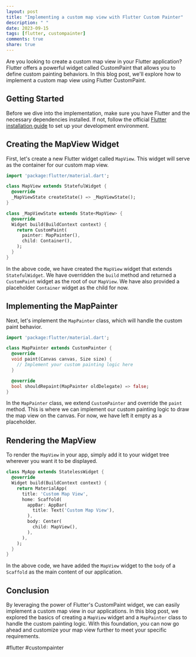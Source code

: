```yaml
---
layout: post
title: "Implementing a custom map view with Flutter Custom Painter"
description: " "
date: 2023-09-15
tags: [flutter, custompainter]
comments: true
share: true
---
```


Are you looking to create a custom map view in your Flutter application? Flutter offers a powerful widget called CustomPaint that allows you to define custom painting behaviors. In this blog post, we'll explore how to implement a custom map view using Flutter CustomPaint.

## Getting Started

Before we dive into the implementation, make sure you have Flutter and the necessary dependencies installed. If not, follow the official [Flutter installation guide](https://flutter.dev/docs/get-started/install) to set up your development environment.

## Creating the MapView Widget

First, let's create a new Flutter widget called `MapView`. This widget will serve as the container for our custom map view.

```dart
import 'package:flutter/material.dart';

class MapView extends StatefulWidget {
  @override
  _MapViewState createState() => _MapViewState();
}

class _MapViewState extends State<MapView> {
  @override
  Widget build(BuildContext context) {
    return CustomPaint(
      painter: MapPainter(),
      child: Container(),
    );
  }
}
```

In the above code, we have created the `MapView` widget that extends `StatefulWidget`. We have overridden the `build` method and returned a `CustomPaint` widget as the root of our `MapView`. We have also provided a placeholder `Container` widget as the child for now.

## Implementing the MapPainter

Next, let's implement the `MapPainter` class, which will handle the custom paint behavior.

```dart
import 'package:flutter/material.dart';

class MapPainter extends CustomPainter {
  @override
  void paint(Canvas canvas, Size size) {
    // Implement your custom painting logic here
  }

  @override
  bool shouldRepaint(MapPainter oldDelegate) => false;
}
```

In the `MapPainter` class, we extend `CustomPainter` and override the `paint` method. This is where we can implement our custom painting logic to draw the map view on the canvas. For now, we have left it empty as a placeholder.

## Rendering the MapView

To render the `MapView` in your app, simply add it to your widget tree wherever you want it to be displayed.

```dart
class MyApp extends StatelessWidget {
  @override
  Widget build(BuildContext context) {
    return MaterialApp(
      title: 'Custom Map View',
      home: Scaffold(
        appBar: AppBar(
          title: Text('Custom Map View'),
        ),
        body: Center(
          child: MapView(),
        ),
      ),
    );
  }
}
```

In the above code, we have added the `MapView` widget to the `body` of a `Scaffold` as the main content of our application.

## Conclusion

By leveraging the power of Flutter's CustomPaint widget, we can easily implement a custom map view in our applications. In this blog post, we explored the basics of creating a `MapView` widget and a `MapPainter` class to handle the custom painting logic. With this foundation, you can now go ahead and customize your map view further to meet your specific requirements.

#flutter #custompainter